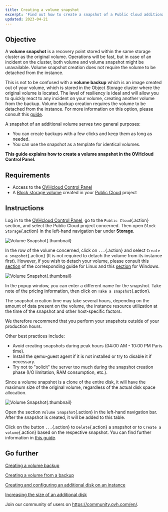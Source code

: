 ```yaml
---
title: Creating a volume snapshot
excerpt: 'Find out how to create a snapshot of a Public Cloud additional disk'
updated: 2023-04-21
---
```


## Objective

A **volume snapshot** is a recovery point stored within the same storage cluster as the original volume. Operations will be fast, but in case of an incident on the cluster, both volume and volume snapshot might be unavailable. Volume snapshot creation does not require the volume to be detached from the instance.

This is not to be confused with a **volume backup** which is an image created out of your volume, which is stored in the Object Storage cluster where the original volume is located. The level of resiliency is ideal and will allow you to quickly react to any incident on your volume, creating another volume from the backup. Volume backup creation requires the volume to be detached from the instance. For more information on this option, please consult this [guide](/pages/public_cloud/compute/volume-backup).

A snapshot of an additional volume serves two general purposes:

- You can create backups with a few clicks and keep them as long as needed.
- You can use the snapshot as a template for identical volumes.

**This guide explains how to create a volume snapshot in the OVHcloud Control Panel.**

## Requirements

- Access to the [OVHcloud Control Panel](/links/manager)
- A [Block storage volume](/pages/public_cloud/compute/create_and_configure_an_additional_disk_on_an_instance) created in your [Public Cloud](https://www.ovhcloud.com/en-sg/public-cloud/) project

## Instructions

Log in to the [OVHcloud Control Panel](/links/manager), go to the `Public Cloud`{.action} section, and select the Public Cloud project concerned. Then open `Block Storage`{.action} in the left-hand navigation bar under **Storage**.

![Volume Snapshot](images/volume_snapshot01.png){.thumbnail}

In the row of the volume concerned, click on `...`{.action} and select `Create a snapshot`{.action} (It is not required to detach the volume from its instance first). However, if you wish to detach your volume, please consult this [section](/pages/public_cloud/compute/create_and_configure_an_additional_disk_on_an_instance#on-linux) of the corresponding guide for Linux and this [section](/pages/public_cloud/compute/create_and_configure_an_additional_disk_on_an_instance#on-windows) for Windows.

![Volume Snapshot](images/volume_snapshot02.png){.thumbnail}

In the popup window, you can enter a different name for the snapshot. Take note of the pricing information, then click on `Take a snapshot`{.action}.

The snapshot creation time may take several hours, depending on the amount of data present on the volume, the instance resource utilization at the time of the snapshot and other host-specific factors.

We therefore recommend that you perform your snapshots outside of your production hours. 

Other best practices include:

- Avoid creating snapshots during peak hours (04:00 AM - 10:00 PM Paris time).
- Install the qemu-guest agent if it is not installed or try to disable it if necessary.
- Try not to "solicit" the server too much during the snapshot creation phase (I/O limitation, RAM consumption, etc.).

Since a volume snapshot is a clone of the entire disk, it will have the maximum size of the original volume, regardless of the actual disk space allocation.

![Volume Snapshot](images/volume_snapshot03.png){.thumbnail}

Open the section `Volume Snapshot`{.action} in the left-hand navigation bar. After the snapshot is created, it will be added to this table.

Click on the button `...`{.action} to `Delete`{.action} a snapshot or to `Create a volume`{.action} based on the respective snapshot. You can find further information in [this guide](/pages/public_cloud/compute/create-volume-from-snapshot).

## Go further

[Creating a volume backup](/pages/public_cloud/compute/volume-backup)

[Creating a volume from a backup](/pages/public_cloud/compute/create-volume-from-snapshot)

[Creating and configuring an additional disk on an instance](/pages/public_cloud/compute/create_and_configure_an_additional_disk_on_an_instance)

[Increasing the size of an additional disk](/pages/public_cloud/compute/increase_the_size_of_an_additional_disk)

Join our community of users on <https://community.ovh.com/en/>.